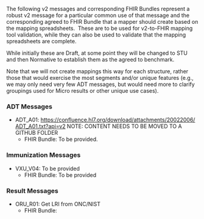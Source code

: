 The following v2 messages and corresponding FHIR Bundles represent a robust v2 message for a particular common use of that message and 
the corresponding agreed to FHIR Bundle that a mapper should create based on the mapping spreadsheets.  These are to be used for 
v2-to-FHIR mapping tool validation, while they can also be used to validate that the mapping spreadsheets are complete.

While initially these are Draft, at some point they will be changed to STU and then Normative to establish them as the agreed to benchmark.   

Note that we will not create mappings this way for each structure, rather those that would exercise the most segments and/or unique 
features (e.g., we may only need very few ADT messages, but would need more to clarify groupings used for Micro results or other unique 
use cases).

### ADT Messages
* ADT_A01: https://confluence.hl7.org/download/attachments/20022006/ADT_A01.txt?api=v2  NOTE: CONTENT NEEDS TO BE MOVED TO A GITHUB FOLDER
  * FHIR Bundle: To be provided.

### Immunization Messages
* VXU_V04: To be provided
  * FHIR Bundle: To be provided

### Result Messages
* ORU_R01: Get LRI from ONC/NIST
  * FHIR Bundle: 
